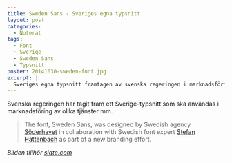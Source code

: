 ```yaml
---
title: Sweden Sans - Sveriges egna typsnitt
layout: post
categories:
  - Noterat
tags:
  - Font
  - Sverige
  - Sweden Sans
  - Typsnitt
poster: 20141030-sweden-font.jpg
excerpt: |
  Sveriges egna typsnitt framtagen av svenska regeringen i marknadsföringssyfte.
---
```

Svenska regeringen har tagit fram ett Sverige-typsnitt som ska användas i marknadsföring av olika tjänster mm.

> The font, Sweden Sans, was designed by Swedish agency [Söderhavet](http://soderhavet.com/) in collaboration with Swedish font expert [Stefan Hattenbach](https://www.myfonts.com/person/Stefan_Hattenbach/) as part of a new branding effort.

*Bilden tillhör [slate.com](http://www.slate.com/blogs/the_eye/2014/10/28/sweden_s_national_font_swedish_sans_should_countries_have_their_own_dedicated.html?wpsrc=fol_tw)*
